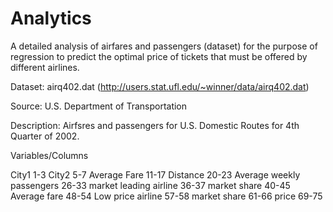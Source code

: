 # Analytics

A detailed analysis of airfares and passengers (dataset) for the purpose of regression to predict the optimal price of tickets that must be offered by different airlines.

Dataset:   airq402.dat  (http://users.stat.ufl.edu/~winner/data/airq402.dat)

Source: U.S. Department of Transportation

Description: Airfsres and passengers for U.S. Domestic Routes
for 4th Quarter of 2002.

Variables/Columns

City1   1-3
City2   5-7
Average Fare    11-17
Distance      20-23
Average weekly passengers   26-33
market leading airline    36-37
market share     40-45
Average fare    48-54
Low price airline   57-58
market share    61-66
price     69-75
